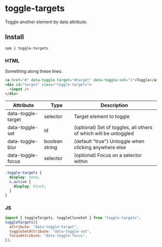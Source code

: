 # toggle-targets

Toggle another element by data attribute.

## Install

```bash
npm i toggle-targets
```

### HTML

Something along these lines.

```html
<a href="#" data-toggle-target="#target" data-toggle-set="1">Toggle</a>
<div id="target" class="toggle-targets">
  <input />
</div>
```

| Attribute          | Type           | Description                                                      |
| ------------------ | -------------- | ---------------------------------------------------------------- |
| data-toggle-target | selector       | Target element to toggle                                         |
| data-toggle-set    | id             | (optional) Set of toggles, all others of which will be untoggled |
| data-toggle-blur   | boolean string | (default "true") Untoggle when clicking anywhere else            |
| data-toggle-focus  | selector       | (optional) Focus on a selector within                            |

```scss
.toggle-targets {
  display: none;
  &.active {
    display: block;
  }
}
```

### JS

```js
import { toggleTargets, toggleCloseSet } from "toggle-targets";
toggleTargets({
  attribute: "data-toggle-target",
  toggleSetAttribute: "data-toggle-set",
  focusAttribute: "data-toggle-focus",
});
```
